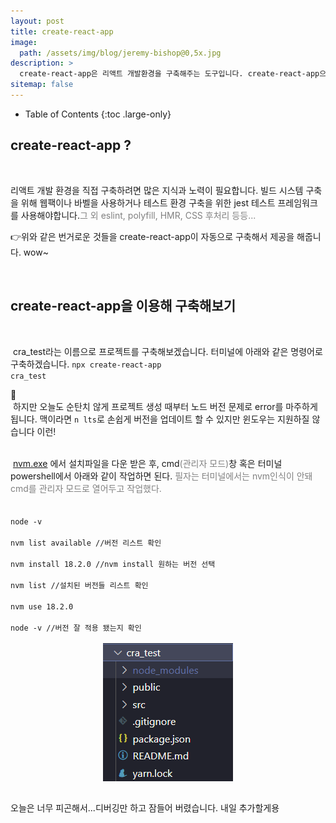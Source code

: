 ```yaml
---
layout: post
title: create-react-app
image: 
  path: /assets/img/blog/jeremy-bishop@0,5x.jpg
description: >
  create-react-app은 리액트 개발환경을 구축해주는 도구입니다. create-react-app으로 리액트 시작하기 해볼게요
sitemap: false
---
```

<style>
.img{
  text-align : center;
}
span {
  font-style: italic serif;
  color: gray;
}
</style>

- Table of Contents
{:toc .large-only}

## create-react-app ?

<br>

리액트 개발 환경을 직접 구축하려면 많은 지식과 노력이 필요합니다. 빌드 시스템 구축을 위해 웹팩이나 바벨을 사용하거나 테스트 환경 구축을 위한 jest 테스트 프레임워크를 사용해야합니다.<span>그 외 eslint, polyfill, HMR, CSS 후처리 등등...</span>

👉위와 같은 번거로운 것들을 create-react-app이 자동으로 구축해서 제공을 해줍니다. wow~

<br>

## create-react-app을 이용해 구축해보기

<br>

&nbsp;cra_test라는 이름으로 프로젝트를 구축해보겠습니다. 터미널에 아래와 같은 명령어로 구축하겠습니다.
<code>npx create-react-app cra_test</code>

🧨<br>
&nbsp;하지만 오늘도 순탄치 않게 프로젝트 생성 때부터 노드 버전 문제로 error를 마주하게 됩니다. 맥이라면 <code>n lts</code>로 손쉽게 버전을 업데이트 할 수 있지만 윈도우는 지원하질 않습니다 이런!

<br>
&nbsp;<a href="https://github.com/coreybutler/nvm-windows/releases">nvm.exe</a> 에서 설치파일을 다운 받은 후,
cmd<span>(관리자 모드)</span>창 혹은 터미널 powershell에서 아래와 같이 작업하면 된다. <span>필자는 터미널에서는 nvm인식이 안돼 cmd를 관리자 모드로 열어두고 작업했다.</span>
<br>
<code><br>
node -v <br>
nvm list available //버전 리스트 확인<br>
nvm install 18.2.0 //nvm install 원하는 버전 선택 <br>
nvm list //설치된 버전들 리스트 확인<br>
nvm use 18.2.0<br>
node -v //버전 잘 적용 됐는지 확인
</code>

<br>

<div class="img">
<img src="/assets/img/blog/create_cra.png" alt="create_cra">
</div>

<h2 class="h3 hr-bottom"></h2>

오늘은 너무 피곤해서...디버깅만 하고 잠들어 버렸습니다. 내일 추가할게용